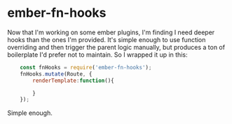 ember-fn-hooks
==============

Now that I'm working on some ember plugins, I'm finding I need deeper hooks than the ones I'm provided. It's simple enough to use function overriding and then trigger the parent logic manually, but produces a ton of boilerplate I'd prefer not to maintain. So I wrapped it up in this:

```js
    const fnHooks = require('ember-fn-hooks');
    fnHooks.mutate(Route, {
        renderTemplate:function(){

        }
    });
```

Simple enough.
